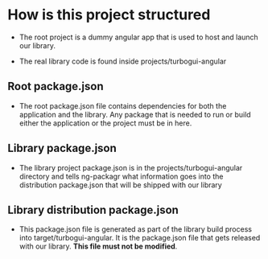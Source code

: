 # How is this project structured

- The root project is a dummy angular app that is used to host and launch our library.

- The real library code is found inside projects/turbogui-angular

## Root package.json

- The root package.json file contains dependencies for both the application and the library. Any package that is needed to run or build either the application or the project must be in here.

## Library package.json

- The library project package.json is in the projects/turbogui-angular directory and tells ng-packagr what information goes into the distribution package.json that will be shipped with our library

## Library distribution package.json

- This package.json file is generated as part of the library build process into target/turbogui-angular. It is the package.json file that gets released with our library. **This file must not be modified**.